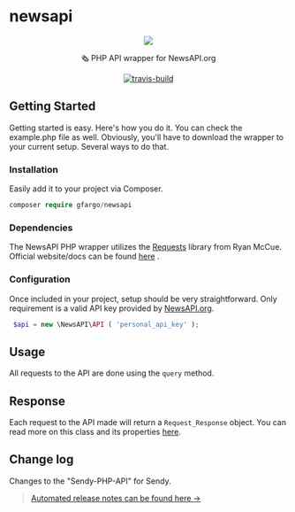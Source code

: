 # newsapi


<div align="center">

<img align="center" src="https://i.imgur.com/BF5u3Ol.png" />

<p>🗞 PHP API wrapper for NewsAPI.org</p>



[![travis-build](https://img.shields.io/travis/GFargo/newsapi.svg?style=flat&logo=travis)](https://travis-ci.org/GFargo/newsapi)


</div>

## Getting Started

Getting started is easy. Here's how you do it. You can check the example.php file as well. Obviously, you'll have to download the wrapper to your current setup. Several ways to do that.



### Installation

Easily add it to your project via Composer.

```php
composer require gfargo/newsapi
```



### Dependencies

The NewsAPI PHP wrapper utilizes the [Requests](https://github.com/rmccue/requests) library from Ryan McCue.  Official website/docs can be found [here](http://requests.ryanmccue.info/)   .



### Configuration

Once included in your project, setup should be very straightforward.  Only requirement is a valid API key provided by [NewsAPI.org](NewsAPI.org/account/).

```php
 $api = new \NewsAPI\API ( 'personal_api_key' );
 ```



## Usage

All requests to the API are done using the `query` method.   



## Response

Each request to the API made will return a `Request_Response` object.  You can read more on this class and its properties [here](http://requests.ryanmccue.info/api/class-Requests_Response.html).

## Change log

Changes to the "Sendy-PHP-API" for Sendy.

> [Automated release notes can be found here →](https://github.com/gfargo/newsapi/releases)

